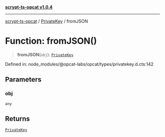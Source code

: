 [**scrypt-ts-opcat v1.0.4**](../../../README.md)

***

[scrypt-ts-opcat](../../../README.md) / [PrivateKey](../README.md) / fromJSON

# Function: fromJSON()

> **fromJSON**(`obj`): [`PrivateKey`](../../../classes/PrivateKey.md)

Defined in: node\_modules/@opcat-labs/opcat/types/privatekey.d.cts:142

## Parameters

### obj

`any`

## Returns

[`PrivateKey`](../../../classes/PrivateKey.md)
